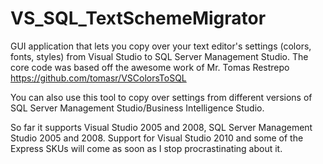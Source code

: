 VS_SQL_TextSchemeMigrator
=========================

GUI application that lets you copy over your text editor's
settings (colors, fonts, styles) from Visual Studio to
SQL Server Management Studio. The core code was based off
the awesome work of Mr. Tomas Restrepo https://github.com/tomasr/VSColorsToSQL

You can also use this tool to copy over settings from different
versions of SQL Server Management Studio/Business Intelligence Studio.

So far it supports Visual Studio 2005 and 2008, SQL Server Management
Studio 2005 and 2008. Support for Visual Studio 2010 and some of the
Express SKUs will come as soon as I stop procrastinating about it.
